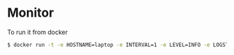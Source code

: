 # Monitor

To run it from docker

```bash
$ docker run -t -e HOSTNAME=laptop -e INTERVAL=1 -e LEVEL=INFO -e LOGSTASH_HTTP_ENDPOINT=http://192.168.99.100:31311 -e "VOLUMES=/ /tmp" hbouvier/go-monitor
```